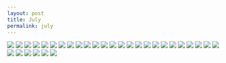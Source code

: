 ```yaml
---
layout: post
title: July
permalink: july
---
```


![][image-1]
![][image-2]
![][image-3]
![][image-4]
![][image-5]
![][image-6]
![][image-7]
![][image-8]
![][image-9]
![][image-10]
![][image-11]
![][image-12]
![][image-13]
![][image-14]
![][image-15]
![][image-16]
![][image-17]
![][image-18]
![][image-19]
![][image-20]
![][image-21]
![][image-22]
![][image-23]
![][image-24]
![][image-25]
![][image-26]
![][image-27]
![][image-28]
![][image-29]
![][image-30]
![][image-31]

[image-1]:	https://i.imgur.com/oFKUDsX.jpg
[image-2]:	https://i.imgur.com/G3kZJG5.jpg
[image-3]:	https://i.imgur.com/CsU7Fv4.jpg
[image-4]:	https://i.imgur.com/BP0WtBq.jpg
[image-5]:	https://i.imgur.com/cVUv3dn.jpg
[image-6]:	https://i.imgur.com/GoJB1sd.jpg
[image-7]:	https://i.imgur.com/NdkeuXG.jpg
[image-8]:	https://i.imgur.com/DlXcD4X.jpg
[image-9]:	https://i.imgur.com/3cDVHtt.jpg
[image-10]:	https://i.imgur.com/zllmKDy.jpg
[image-11]:	https://i.imgur.com/0FeqdcL.jpg
[image-12]:	https://i.imgur.com/CBItLg5.jpg
[image-13]:	https://i.imgur.com/V7oJOth.jpg
[image-14]:	https://i.imgur.com/QQqcp1A.jpg
[image-15]:	https://i.imgur.com/JPRnLqU.jpg
[image-16]:	https://i.imgur.com/mNn5Z6o.jpg
[image-17]:	https://i.imgur.com/iOE0ogB.jpg
[image-18]:	https://i.imgur.com/JBDCY0W.jpg
[image-19]:	https://i.imgur.com/4KDfV9J.jpg
[image-20]:	https://i.imgur.com/xIn8alv.jpg
[image-21]:	https://i.imgur.com/2NqPg3x.jpg
[image-22]:	https://i.imgur.com/BMpRchJ.jpg
[image-23]:	https://i.imgur.com/4UBapUf.jpg
[image-24]:	https://i.imgur.com/YjAionH.jpg
[image-25]:	https://i.imgur.com/hIfKhJV.jpg
[image-26]:	https://i.imgur.com/eWSkx61.jpg
[image-27]:	https://i.imgur.com/cBBqVQZ.jpg
[image-28]:	https://i.imgur.com/wzIvU63.jpg
[image-29]:	https://i.imgur.com/ItnOSLb.jpg
[image-30]:	https://i.imgur.com/QxmYxa6.jpg
[image-31]:	https://i.imgur.com/RwGl77I.jpg

